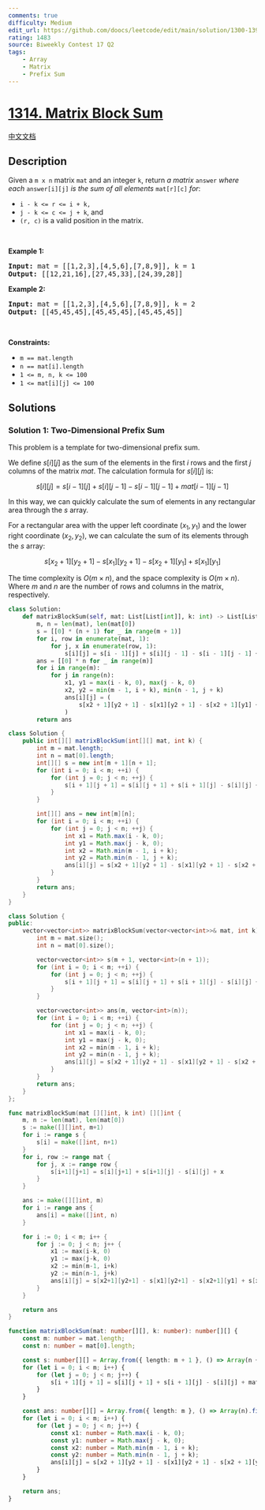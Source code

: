 ```yaml
---
comments: true
difficulty: Medium
edit_url: https://github.com/doocs/leetcode/edit/main/solution/1300-1399/1314.Matrix%20Block%20Sum/README_EN.md
rating: 1483
source: Biweekly Contest 17 Q2
tags:
    - Array
    - Matrix
    - Prefix Sum
---
```


<!-- problem:start -->

# [1314. Matrix Block Sum](https://leetcode.com/problems/matrix-block-sum)

[中文文档](/solution/1300-1399/1314.Matrix%20Block%20Sum/README.md)

## Description

<!-- description:start -->

<p>Given a <code>m x n</code> matrix <code>mat</code> and an integer <code>k</code>, return <em>a matrix</em> <code>answer</code> <em>where each</em> <code>answer[i][j]</code> <em>is the sum of all elements</em> <code>mat[r][c]</code> <em>for</em>:</p>

<ul>
	<li><code>i - k &lt;= r &lt;= i + k,</code></li>
	<li><code>j - k &lt;= c &lt;= j + k</code>, and</li>
	<li><code>(r, c)</code> is a valid position in the matrix.</li>
</ul>

<p>&nbsp;</p>
<p><strong class="example">Example 1:</strong></p>

<pre>
<strong>Input:</strong> mat = [[1,2,3],[4,5,6],[7,8,9]], k = 1
<strong>Output:</strong> [[12,21,16],[27,45,33],[24,39,28]]
</pre>

<p><strong class="example">Example 2:</strong></p>

<pre>
<strong>Input:</strong> mat = [[1,2,3],[4,5,6],[7,8,9]], k = 2
<strong>Output:</strong> [[45,45,45],[45,45,45],[45,45,45]]
</pre>

<p>&nbsp;</p>
<p><strong>Constraints:</strong></p>

<ul>
	<li><code>m ==&nbsp;mat.length</code></li>
	<li><code>n ==&nbsp;mat[i].length</code></li>
	<li><code>1 &lt;= m, n, k &lt;= 100</code></li>
	<li><code>1 &lt;= mat[i][j] &lt;= 100</code></li>
</ul>

<!-- description:end -->

## Solutions

<!-- solution:start -->

### Solution 1: Two-Dimensional Prefix Sum

This problem is a template for two-dimensional prefix sum.

We define $s[i][j]$ as the sum of the elements in the first $i$ rows and the first $j$ columns of the matrix $mat$. The calculation formula for $s[i][j]$ is:

$$
s[i][j] = s[i-1][j] + s[i][j-1] - s[i-1][j-1] + mat[i-1][j-1]
$$

In this way, we can quickly calculate the sum of elements in any rectangular area through the $s$ array.

For a rectangular area with the upper left coordinate $(x_1, y_1)$ and the lower right coordinate $(x_2, y_2)$, we can calculate the sum of its elements through the $s$ array:

$$
s[x_2+1][y_2+1] - s[x_1][y_2+1] - s[x_2+1][y_1] + s[x_1][y_1]
$$

The time complexity is $O(m \times n)$, and the space complexity is $O(m \times n)$. Where $m$ and $n$ are the number of rows and columns in the matrix, respectively.

<!-- tabs:start -->

```python
class Solution:
    def matrixBlockSum(self, mat: List[List[int]], k: int) -> List[List[int]]:
        m, n = len(mat), len(mat[0])
        s = [[0] * (n + 1) for _ in range(m + 1)]
        for i, row in enumerate(mat, 1):
            for j, x in enumerate(row, 1):
                s[i][j] = s[i - 1][j] + s[i][j - 1] - s[i - 1][j - 1] + x
        ans = [[0] * n for _ in range(m)]
        for i in range(m):
            for j in range(n):
                x1, y1 = max(i - k, 0), max(j - k, 0)
                x2, y2 = min(m - 1, i + k), min(n - 1, j + k)
                ans[i][j] = (
                    s[x2 + 1][y2 + 1] - s[x1][y2 + 1] - s[x2 + 1][y1] + s[x1][y1]
                )
        return ans
```

```java
class Solution {
    public int[][] matrixBlockSum(int[][] mat, int k) {
        int m = mat.length;
        int n = mat[0].length;
        int[][] s = new int[m + 1][n + 1];
        for (int i = 0; i < m; ++i) {
            for (int j = 0; j < n; ++j) {
                s[i + 1][j + 1] = s[i][j + 1] + s[i + 1][j] - s[i][j] + mat[i][j];
            }
        }

        int[][] ans = new int[m][n];
        for (int i = 0; i < m; ++i) {
            for (int j = 0; j < n; ++j) {
                int x1 = Math.max(i - k, 0);
                int y1 = Math.max(j - k, 0);
                int x2 = Math.min(m - 1, i + k);
                int y2 = Math.min(n - 1, j + k);
                ans[i][j] = s[x2 + 1][y2 + 1] - s[x1][y2 + 1] - s[x2 + 1][y1] + s[x1][y1];
            }
        }
        return ans;
    }
}
```

```cpp
class Solution {
public:
    vector<vector<int>> matrixBlockSum(vector<vector<int>>& mat, int k) {
        int m = mat.size();
        int n = mat[0].size();

        vector<vector<int>> s(m + 1, vector<int>(n + 1));
        for (int i = 0; i < m; ++i) {
            for (int j = 0; j < n; ++j) {
                s[i + 1][j + 1] = s[i][j + 1] + s[i + 1][j] - s[i][j] + mat[i][j];
            }
        }

        vector<vector<int>> ans(m, vector<int>(n));
        for (int i = 0; i < m; ++i) {
            for (int j = 0; j < n; ++j) {
                int x1 = max(i - k, 0);
                int y1 = max(j - k, 0);
                int x2 = min(m - 1, i + k);
                int y2 = min(n - 1, j + k);
                ans[i][j] = s[x2 + 1][y2 + 1] - s[x1][y2 + 1] - s[x2 + 1][y1] + s[x1][y1];
            }
        }
        return ans;
    }
};
```

```go
func matrixBlockSum(mat [][]int, k int) [][]int {
	m, n := len(mat), len(mat[0])
	s := make([][]int, m+1)
	for i := range s {
		s[i] = make([]int, n+1)
	}
	for i, row := range mat {
		for j, x := range row {
			s[i+1][j+1] = s[i][j+1] + s[i+1][j] - s[i][j] + x
		}
	}

	ans := make([][]int, m)
	for i := range ans {
		ans[i] = make([]int, n)
	}

	for i := 0; i < m; i++ {
		for j := 0; j < n; j++ {
			x1 := max(i-k, 0)
			y1 := max(j-k, 0)
			x2 := min(m-1, i+k)
			y2 := min(n-1, j+k)
			ans[i][j] = s[x2+1][y2+1] - s[x1][y2+1] - s[x2+1][y1] + s[x1][y1]
		}
	}

	return ans
}
```

```ts
function matrixBlockSum(mat: number[][], k: number): number[][] {
    const m: number = mat.length;
    const n: number = mat[0].length;

    const s: number[][] = Array.from({ length: m + 1 }, () => Array(n + 1).fill(0));
    for (let i = 0; i < m; i++) {
        for (let j = 0; j < n; j++) {
            s[i + 1][j + 1] = s[i][j + 1] + s[i + 1][j] - s[i][j] + mat[i][j];
        }
    }

    const ans: number[][] = Array.from({ length: m }, () => Array(n).fill(0));
    for (let i = 0; i < m; i++) {
        for (let j = 0; j < n; j++) {
            const x1: number = Math.max(i - k, 0);
            const y1: number = Math.max(j - k, 0);
            const x2: number = Math.min(m - 1, i + k);
            const y2: number = Math.min(n - 1, j + k);
            ans[i][j] = s[x2 + 1][y2 + 1] - s[x1][y2 + 1] - s[x2 + 1][y1] + s[x1][y1];
        }
    }

    return ans;
}
```

<!-- tabs:end -->

<!-- solution:end -->

<!-- problem:end -->
